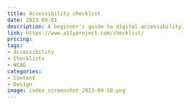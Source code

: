 ```yaml
---
title: Accessibility checklist
date: 2023-09-01
description: A beginner's guide to digital accessibility.
link: https://www.a11yproject.com/checklist/
pricing:
tags: 
- Accessibility
- Checklists
- WCAG
categories: 
- Content
- Design
image: index_screenshot_2023-09-10.png
---
```

